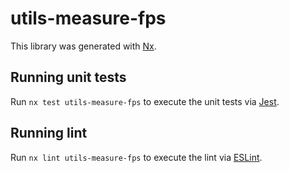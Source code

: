 # utils-measure-fps

This library was generated with [Nx](https://nx.dev).

## Running unit tests

Run `nx test utils-measure-fps` to execute the unit tests via [Jest](https://jestjs.io).

## Running lint

Run `nx lint utils-measure-fps` to execute the lint via [ESLint](https://eslint.org/).
